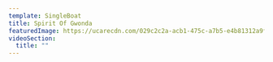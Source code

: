 ```yaml
---
template: SingleBoat
title: Spirit Of Gwonda
featuredImage: https://ucarecdn.com/029c2c2a-acb1-475c-a7b5-e4b81312a9fb/-/crop/2566x2704/1039,0/-/preview/
videoSection:
  title: ""
---
```

